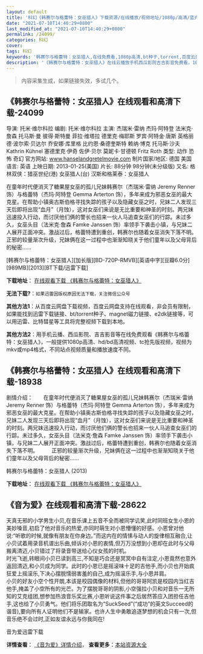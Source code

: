 ```yaml
---
layout: default
title: '科幻《韩赛尔与格蕾特：女巫猎人》下载资源/在线播放/视频地址/1080p/高清/蓝光'
date: "2021-07-10T14:40:29+0800"
last_modified_at: "2021-07-10T14:40:29+0800"
permalink: /24099/
categories: 科幻
cover:
tags: 科幻
keywords: '韩赛尔与格蕾特：女巫猎人,在线免费看,1080p高清,bt种子,torrent,百度云盘,magnet,磁力链,迅雷下载资源'
description: '《韩赛尔与格蕾特：女巫猎人》在线云播放手机西瓜影院吉吉影音免费看，1080p高清bd/hd未删减完整版和tc抢先枪版，mkv/mp4格式，附带bt/torrent种子、magnet/磁力链、百度云盘、网盘资源迅雷下载链接'
---
```


>内容采集生成，如果链接失效，多试几个。


## 《韩赛尔与格蕾特：女巫猎人》在线观看和高清下载-24099

导演: 托米·维尔科拉 编剧: 托米·维尔科拉 主演: 杰瑞米·雷纳 杰玛·阿特登 法米克·詹森 托马斯·曼 彼得·斯特曼 菲拉·维塔拉 德里克·梅耶斯 罗宾·阿特金·唐斯 英格丽德·波尔索·贝达尔 乔安娜·库里格 比约恩·桑德奎斯特 赖纳·博克 托马斯·沙夫 Kathrin Kühnel 塞德里克·伊奇 佐伊·贝尔 莫妮卡·甘德顿 Fritz Roth 类型: 动作 恐怖 奇幻 官方网站: www.hanselandgretelmovie.com 制片国家/地区: 德国 美国 语言: 英语 上映日期: 2013-01-25(美国) 片长: 88分钟 98分钟(未分级版) 又名: 格林双侠：猎巫世纪(港) 女巫猎人(台) 汉斯和格莱泰：女巫猎人

在童年时代便消灭了糖果屋女巫的孤儿兄妹韩赛尔（杰瑞米·雷纳 Jeremy Renner 饰）与格蕾特（杰玛·阿特登 Gemma Arterton 饰），多年来成为邪恶女巫的最大克星。在帮助小镇奥古斯伯格寻找失踪的孩子以及隐藏女巫之时，兄妹二人发现三天后即将出现“血月”（月蚀），这对女巫们来说是无比重要和神圣的时刻。两兄妹迅速投入行动，而讨厌他们俩的警长也招来一伙人马追查女巫们的行踪。未过多久，女巫头目（法米克·詹森 Famke Janssen 饰）率领手下袭击小镇，与兄妹二人展开正面冲突。激战过后，格蕾特遭到重创，韩赛尔也随着女巫消失下落不明。 正邪的较量渐次升级，兄妹俩在这一过程中也渐渐知晓关于他们童年以及父母背后的秘密……


[韩赛尔与格蕾特：女巫猎人][加长版][BD-720P-RMVB][英语中字][豆瓣6.0分][989MB][2013][BT下载/迅雷下载]

**下载地址**： [在线观看下载 《韩赛尔与格蕾特：女巫猎人》](https://www.btdx8.com/torrent/hansel_and_gretel_2013.html) 


**无法下载?**：`如果迅雷因版权原因无法下载，关注微信公众号 `

**其他方法1**：从百度云网盘下载视频，百度云网盘支持在线观看，非会员有限制，如果能找到迅雷下载链接、bt/torrent种子、magnet磁力链接、e2dk链接等，可以用迅雷、比特彗星等工具将完整视频下载到本地。

**其他方法2**：用手机云播、西瓜影院、吉吉影音等在线免费观看《韩赛尔与格蕾特：女巫猎人》，一般提供1080p高清、hd/bd高清视频、tc抢先版视频，视频为mkv或mp4格式，不同站点视频质量和播放速度不同。


## 《韩赛尔与格蕾特：女巫猎人》在线观看和高清下载-18938

剧情介绍：　　在童年时代便消灭了糖果屋女巫的孤儿兄妹韩赛尔（杰瑞米·雷纳 Jeremy Renner 饰）与格蕾特（杰玛·阿特登 Gemma Arterton 饰），多年来成为邪恶女巫的最大克星。在帮助小镇奥古斯伯格寻找失踪的孩子以及隐藏女巫之时，兄妹二人发现三天后即将出现“血月”（月蚀），这对女巫们来说是无比重要和神圣的时刻。两兄妹迅速投入行动，而讨厌他们俩的警长也招来一伙人马追查女巫们的行踪。未过多久，女巫头目（法米克·詹森 Famke Janssen 饰）率领手下袭击小镇，与兄妹二人展开正面冲突。激战过后，格蕾特遭到重创，韩赛尔也随着女巫消失下落不明。  　　正邪的较量渐次升级，兄妹俩在这一过程中也渐渐知晓关于他们童年以及父母背后的秘密……


韩赛尔与格蕾特：女巫猎人 (2013)

**下载地址**： [在线观看下载 《韩赛尔与格蕾特：女巫猎人》](https://www.btbtdy.me/btdy/dy2633.html) 


## 《音为爱》在线观看和高清下载-28622

天真无邪的小学男生小贝,在音乐课上五音不全而被同学讥笑,此时同班女生小恩的美妙嗓音,初启了他对音乐的热爱,亦同时萌生对小恩懵懂的好感。小恩曾对他说:“听歌的时候,就像有朋友在你身边。&rdquo;而这内在的情愫与动人的旋律相互融合,让小贝试着用录音机谱出乐曲,倾诉对小恩的衷情,但万万没想到小恩却在此时与父母搬离清迈,小贝错过了将录音带送给心仪女孩的时机。<br />时光飞逝,转眼间小贝已读到高三,不知是巧合还是冥冥中自有注定,小恩竟然也意外返回清迈,和小贝成为同学。此时的小恩已是摇滚味十足的吉他手,而小贝也开始疯狂爱上摇滚乐,下决心摆脱懦弱害羞的自己,成为摇滚乐手,与小恩并肩。<br />小贝的好友小空个性开朗,本该是校园偶像的材料,但他的哥哥阿凯是校园内当红吉他手,掩盖了小空所有的光芒。为了摆脱哥哥的阴影,小空强拉小贝和对音乐一无所知的艾克组团,想参加热浪音乐奖比赛,小恩听说这件事之后居然答应入团担任吉他手,这也给了小贝勇气。他们将乐团取名为&ldquo;SuckSeed”(“成功”的英文Succeed的谐音),要向所有人证明他们不是输家。也许人生中勇敢追逐梦想的机会只有一次,但音乐绝不会过时,正如友谊永远与你我同在!


音为爱迅雷下载

**详情查看**： [《音为爱》详情介绍](/movie/28622/)， **查看更多**：[本站资源大全](/movie/t/all/)

